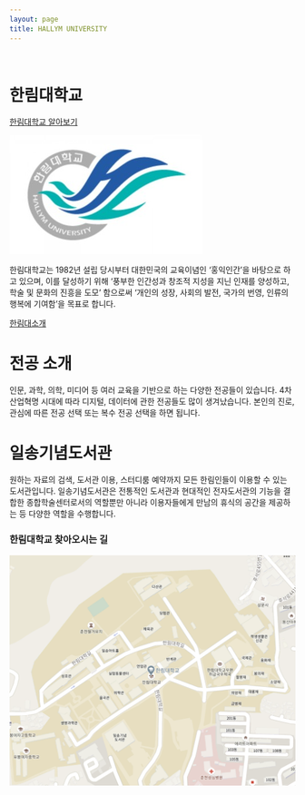 ```yaml
---
layout: page
title: HALLYM UNIVERSITY
---
```


<br/>


# 한림대학교
[한림대학교 알아보기](https://www.hallym.ac.kr)
	
![한림대](https://raw.githubusercontent.com/geniee2/geniee2.github.io/master/assets/img/hl.jpeg)


한림대학교는 1982년 설립 당시부터 대한민국의 교육이념인 ‘홍익인간’을 바탕으로 하고 있으며, 이를 달성하기 위해 ‘풍부한 인간성과 창조적 지성을 지닌 인재를 양성하고, 학술 및 문화의 진흥을 도모’ 함으로써 ‘개인의 성장, 사회의 발전, 국가의 번영, 인류의 행복에 기여함’을 목표로 합니다.

[한림대소개](https://www.youtube.com/watch?v=vwW2vHEwRYo)

# 전공 소개




인문, 과학, 의학, 미디어 등 여러 교육을 기반으로 하는 다양한 전공들이 있습니다. 4차 산업혁명 시대에 따라 디지털, 데이터에 관한 전공들도 많이 생겨났습니다. 본인의 진로, 관심에 따른 전공 선택 또는 복수 전공 선택을 하면 됩니다.




# 일송기념도서관





원하는 자료의 검색, 도서관 이용, 스터디룸 예약까지 모든 한림인들이 이용할 수 있는 도서관입니다. 일송기념도서관은 전통적인 도서관과 현대적인 전자도서관의 기능을 결합한 종합학술센터로서의 역할뿐만 아니라 이용자들에게 만남의 휴식의 공간을 제공하는 등 다양한 역할을 수행합니다.








### 한림대학교 찾아오시는 길
![지도](https://raw.githubusercontent.com/geniee2/geniee2.github.io/master/assets/img/스크린샷%202021-04-13%20오전%202.36.33.png)




